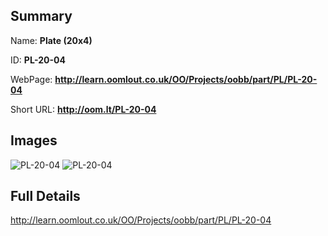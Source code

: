 

## Summary
 
Name: __Plate (20x4)__

ID: __PL-20-04__

WebPage: __http://learn.oomlout.co.uk/OO/Projects/oobb/part/PL/PL-20-04__

Short URL: __http://oom.lt/PL-20-04__


## Images
![PL-20-04](http://oomlout.com/oobb-gen/parts/PL/PL-20-04/PL-20-04_01_420.jpg)
![PL-20-04](http://oomlout.com/oobb-gen/parts/PL/PL-20-04/PL-20-04_420.png)




## Full Details

 http://learn.oomlout.co.uk/OO/Projects/oobb/part/PL/PL-20-04

